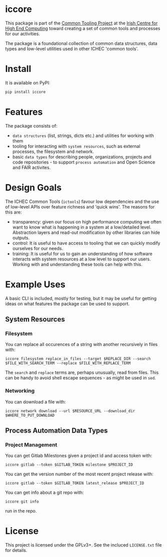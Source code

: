 # iccore

This package is part of the [Common Tooling Project](https://ichec-handbook.readthedocs.io/en/latest/src/common_tools.html) at the [Irish Centre for High End Computing](https://www.ichec.ie) toward creating a set of common tools and processes for our activities.

The package is a foundational collection of common data structures, data types and low-level utilities used in other ICHEC 'common tools'.

# Install  #

It is available on PyPI:

``` sh
pip install iccore
```

# Features #

The package consists of:

* `data structures` (list, strings, dicts etc.) and utilities for working with them
* tooling for interacting with `system resources`, such as external processes, the filesystem and network.
* basic `data types` for describing people, organizations, projects and code repositories - to support `process automation` and Open Science and FAIR activites. 

# Design Goals #

The ICHEC Common Tools (`ictools`) favour low dependencies and the use of low-level APIs over feature richness and 'quick wins'. The reasons for this are:

* transparency: given our focus on high performance computing we often want to know what is happening in a system at a low/detailed level. Abstraction layers and read-out modification by other libraries can hide outputs.
* control: It is useful to have access to tooling that we can quickly modify ourselves for our needs. 
* training: It is useful for us to gain an understanding of how software interacts with system resources at a low level to support our users. Working with and understanding these tools can help with this.

# Example Uses #

A basic CLI is included, mostly for testing, but it may be useful for getting ideas on what features the package can be used to support.

## System Resources ##

### Filesystem ###

You can replace all occurences of a string with another recursively in files with:

``` shell
iccore filesystem replace_in_files --target $REPLACE_DIR --search $FILE_WITH_SEARCH_TERM --replace $FILE_WITH_REPLACE_TERM 
```

The `search` and `replace` terms are, perhaps unusually, read from files. This can be handy to avoid shell escape sequences - as might be used in `sed`.

### Networking ###

You can download a file with:

``` shell
iccore network download --url $RESOURCE_URL --download_dir $WHERE_TO_PUT_DOWNLOAD
```

## Process Automation Data Types ##

### Project Management ###

You can get Gitlab Milestones given a project id and access token with:

``` shell
iccore gitlab --token $GITLAB_TOKEN milestone $PROJECT_ID
```

You can get the version number of the most recent project release with:

``` shell
iccore gitlab --token $GITLAB_TOKEN latest_release $PROJECT_ID
```

You can get info about a git repo with:

``` shell
iccore git info 
```

run in the repo.

# License #

This project is licensed under the GPLv3+. See the incluced `LICENSE.txt` file for details.
